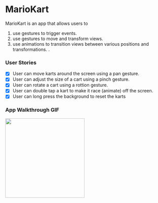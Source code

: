 # MarioKart
MarioKart is an app that allows users to 
1. use gestures to trigger events.
2. use gestures to move and transform views.
3. use animations to transition views between various positions and transformations.
.
### User Stories
- [x] User can move karts around the screen using a pan gesture.
- [x] User can adjust the size of a cart using a pinch gesture.
- [x] User can rotate a cart using a rottion gesture.
- [x] User can double tap a kart to make it race (animate) off the screen.
- [x] User can long press the background to reset the karts

### App Walkthrough GIF
<img src="" width=250><br>

